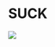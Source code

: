 # SUCK
![](https://camo.githubusercontent.com/8007ae7230e44562021bd4dd15ef69e7f7c3178dcc3a8e594ccaeff886c8fdd3/68747470733a2f2f7373722d636f6e747269627574696f6e732d7376672e76657263656c2e6170702f5f2f746f6265426574746572563f63686172743d3364626172266761703d302e36267363616c653d32266772616469656e743d7472756526616e696d6174696f6e3d6d65737326616e696d6174696f6e5f6475726174696f6e3d3326616e696d6174696f6e5f6c6f6f703d7472756526666f726d61743d737667267765656b733d3430267468656d653d6e6174697665)
